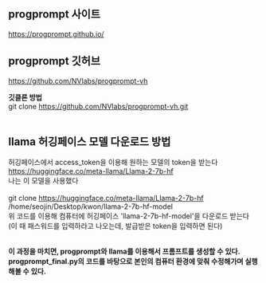## progprompt 사이트
https://progprompt.github.io/
## progprompt 깃허브
https://github.com/NVlabs/progprompt-vh

<b>깃클론 방법</b> <br>
git clone https://github.com/NVlabs/progprompt-vh.git
<br><br>

## llama 허깅페이스 모델 다운로드 방법
허깅페이스에서 access_token을 이용해 원하는 모델의 token을 받는다<br>
https://huggingface.co/meta-llama/Llama-2-7b-hf
<br>나는 이 모델을 사용했다
<br><br>
git clone https://huggingface.co/meta-llama/Llama-2-7b-hf /home/seojin/Desktop/kwon/llama-2-7b-hf-model
<br>위 코드를 이용해 컴퓨터에 허깅페이스 'llama-2-7b-hf-model'을 다운로드 받는다
<br>(이 때 패스워드를 입력하라고 나오는데, 발급받은 token을 입력하면 된다)

<br> <b>이 과정을 마치면, progprompt와 llama를 이용해서 프롬프트를 생성할 수 있다.</b> <br>
<b>progprompt_final.py의 코드를 바탕으로 본인의 컴퓨터 환경에 맞춰 수정해가며 실행해볼 수 있다.</b>
